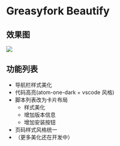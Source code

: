 # Greasyfork Beautify

## 效果图

![](https://github.com/kiccer/TampermonkeyScripts/blob/master/static/img/greasyfork_beautify_renderings.png?raw=true)

## 功能列表

* 导航栏样式美化
* 代码高亮(atom-one-dark + vscode 风格)
* 脚本列表改为卡片布局
    - 样式美化
    - 增加版本信息
    - 增加安装按钮
* 页码样式风格统一
* （更多美化还在开发中）
